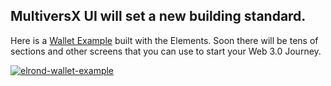 <section class="py-3 mt-7">
  <div class="container">
    <div class="row">
      <div class="col-lg-8 mx-auto">
        <div class="p-3 text-center mb-5 z-index-1 position-relative">
          <h2 class="text-white mt-2 font-weight-black display-5">MultiversX UI will set a new building standard.</h2>
          <p class="mb-0 text-white text-lg">Here is a <a href="https://web-wallet.elrond-elements.com/" class="text-white" target="_blank">Wallet Example</a> built with the Elements. Soon there will be tens of sections and other screens that you can use to start your Web 3.0 Journey.</p>
        </div>
      </div>
    </div>
    <div class="row position-relative mb-2">
      <div class="col-12">
        <a href="https://web-wallet.elrond-elements.com/" target="_blank">
          <img src="{{root}}assets/img/elrond-wallet.jpg" class="w-100 shadow border-radius-lg" alt="elrond-wallet-example" data-bs-toggle="tooltip" data-bs-title="View Wallet Example"/>
        </a>
      </div>
    </div>
  </div>
</section>
